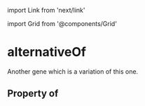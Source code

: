 import Link from 'next/link'
  
import Grid from '@components/Grid'

# alternativeOf

Another gene which is a variation of this one.

## Property of



